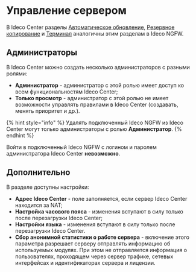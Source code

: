 # Управление сервером

В Ideco Center разделы [Автоматическое обновление](/settings/server-management/server-update.md), [Резервное копирование](/settings/server-management/backup.md) и [Терминал](/settings/server-management/terminal/README.md) аналогичны этим разделам в Ideco NGFW.

## Администраторы

В Ideco Center можно создать несколько администраторов с разными ролями:

* **Администратор** - администратор с этой ролью имеет доступ ко всем функциональностям Ideco Center;
* **Только просмотр** - администратор с этой ролью не имеет возможности управлять правилами в Ideco Center (создавать, менять приоритет и др.).

{% hint style="info" %}
Удалять подключенный Ideco NGFW из Ideco Center могут только администраторы с ролью **Администратор**.
{% endhint %}

Войти в подключенный Ideco NGFW с логином и паролем администратора Ideco Center **невозможно**.

## Дополнительно

В разделе доступны настройки:

* **Адрес Ideco Center** - поле заполняется, если сервер Ideco Center находится за NAT;
* **Настройка часового пояса** - изменения вступают в силу только после перезагрузки Ideco Center;
* **Настройки языка** - изменения вступают в силу только после перезагрузки Ideco Center.
* **Сбор анонимной статистики о работе сервера** - включение этого параметра разрешает серверу отправлять информацию об используемых модулях. При этом не отправляется информация о пользователях, проходящем через сервер трафике, сетевых интерфейсах и идентификаторах сервера и лицензии.